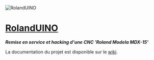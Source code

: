 ![RolandUINO](https://github.com/FabLabChene20/fablabchene20.github.io/blob/master/images/ProcessingPlayground/rolanduino.png  "Image RolandUINO")
# [RolandUINO](https://github.com/FabLabChene20/RolandUINO/wiki)
**_Remise en service et hacking d'une CNC 'Roland Modela MDX-15'_**

La documentation du projet est disponible sur le [wiki](https://github.com/FabLabChene20/RolandUINO/wiki).
